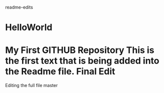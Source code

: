 readme-edits
# HelloWorld
My First GITHUB Repository
This is the first text that is being added into the Readme file.
Final Edit
=======
Editing the full file
master
